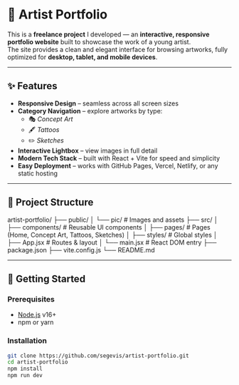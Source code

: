 # 🎨 Artist Portfolio  

This is a **freelance project** I developed — an **interactive, responsive portfolio website** built to showcase the work of a young artist.  
The site provides a clean and elegant interface for browsing artworks, fully optimized for **desktop, tablet, and mobile devices**.  

---

## ✨ Features  

- **Responsive Design** – seamless across all screen sizes  
- **Category Navigation** – explore artworks by type:  
  - 🎭 *Concept Art*  
  - 🖋️ *Tattoos*  
  - ✏️ *Sketches*  
- **Interactive Lightbox** – view images in full detail  
- **Modern Tech Stack** – built with React + Vite for speed and simplicity  
- **Easy Deployment** – works with GitHub Pages, Vercel, Netlify, or any static hosting  

---

## 📂 Project Structure  

artist-portfolio/
├── public/
│ └── pic/ # Images and assets
├── src/
│ ├── components/ # Reusable UI components
│ ├── pages/ # Pages (Home, Concept Art, Tattoos, Sketches)
│ ├── styles/ # Global styles
│ ├── App.jsx # Routes & layout
│ └── main.jsx # React DOM entry
├── package.json
├── vite.config.js
└── README.md

---

## 🚀 Getting Started  

### Prerequisites  
- [Node.js](https://nodejs.org/) v16+  
- npm or yarn  

### Installation  

```bash
git clone https://github.com/segevis/artist-portfolio.git
cd artist-portfolio
npm install
npm run dev

